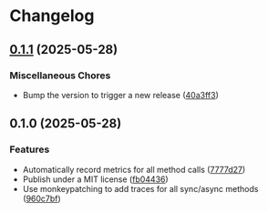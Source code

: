 # Changelog

## [0.1.1](https://github.com/multiversal-ventures/mvv-opentelemetry-instrumentation-playwright/compare/v0.1.0...v0.1.1) (2025-05-28)


### Miscellaneous Chores

* Bump the version to trigger a new release ([40a3ff3](https://github.com/multiversal-ventures/mvv-opentelemetry-instrumentation-playwright/commit/40a3ff372b772ede4826a7727e511322606f31d0))

## 0.1.0 (2025-05-28)


### Features

* Automatically record metrics for all method calls ([7777d27](https://github.com/multiversal-ventures/mvv-opentelemetry-instrumentation-playwright/commit/7777d27de6eec62dc65ac3893287bb3d91fea042))
* Publish under a MIT license ([fb04436](https://github.com/multiversal-ventures/mvv-opentelemetry-instrumentation-playwright/commit/fb0443664b5669005f064a11a615fb16cf31d5cd))
* Use monkeypatching to add traces for all sync/async methods ([960c7bf](https://github.com/multiversal-ventures/mvv-opentelemetry-instrumentation-playwright/commit/960c7bfc521ee9e09ddf209891afedadeb176978))
